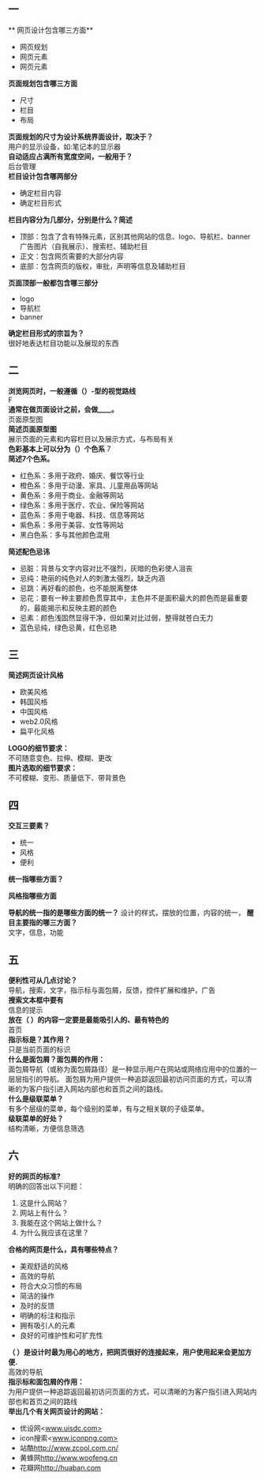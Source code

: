 ## 一
** 网页设计包含哪三方面**  
- 网页规划
- 网页元素
- 网页元素

**页面规划包含哪三方面**  
- 尺寸
- 栏目
- 布局

**页面规划的尺寸为设计系统界面设计，取决于？**  
用户的显示设备，如:笔记本的显示器  
**自动适应占满所有宽度空间，一般用于？**  
后台管理  
**栏目设计包含哪两部分**  
- 确定栏目内容
- 确定栏目形式

**栏目内容分为几部分，分别是什么？简述**  
- 顶部：包含了含有特殊元素，区别其他网站的信息、logo、导航栏、banner广告图片（自我展示）、搜索栏、辅助栏目
- 正文：包含网页需要的大部分内容
- 底部：包含网页的版权，审批，声明等信息及辅助栏目

**页面顶部一般都包含哪三部分**
- logo
- 导航栏
- banner

**确定栏目形式的宗旨为？**  
很好地表达栏目功能以及展现的东西

## 二
**浏览网页时，一般遵循（）-型的视觉路线**  
F  
**通常在做页面设计之前，会做____。**  
页面原型图  
**简述页面原型图**  
展示页面的元素和内容栏目以及展示方式，与布局有关  
**色彩基本上可以分为（）个色系** 
7  
**简述7个色系。**  
- 红色系：多用于政府、婚庆、餐饮等行业
- 橙色系：多用于动漫、家具、儿童用品等网站
- 黄色系：多用于商业、金融等网站
- 绿色系：多用于医疗、农业、保险等网站
- 蓝色系：多用于电器、科技、信息等网站
- 紫色系：多用于美容、女性等网站
- 黑白色系：多与其他颜色混用

**简述配色忌讳**  
- 忌脏：背景与文字内容对比不强烈，灰暗的色彩使人沮丧
- 忌纯：艳丽的纯色对人的刺激太强烈，缺乏内涵
- 忌跳：再好看的颜色，也不能脱离整体
- 忌花：要有一种主要颜色贯穿其中，主色并不是面积最大的颜色而是最重要的，最能揭示和反映主题的颜色
- 忌素：颜色浅固然显得干净，但如果对比过弱，整得就苍白无力
- 蓝色忌纯，绿色忌黄，红色忌艳

## 三
**简述网页设计风格**  
- 欧美风格
- 韩国风格
- 中国风格
- web2.0风格
- 扁平化风格

**LOGO的细节要求：**  
不可随意变色、拉伸、模糊、更改  
**图片选取的细节要求：**  
不可模糊、变形、质量低下、带背景色  

## 四
**交互三要素？**  
- 统一
- 风格
- 便利

**统一指哪些方面？**  

**风格指哪些方面**  

**导航的统一指的是哪些方面的统一？** 
设计的样式，摆放的位置，内容的统一，
**醒目主要指的哪三方面？**  
文字，信息，功能  
## 五
**便利性可从几点讨论？**  
导航，搜索，文字，指示标与面包屑，反馈，控件扩展和维护，广告  
**搜索文本框中要有**  
信息的提示  
**放在（ ）的内容一定要是最能吸引人的、最有特色的**  
首页  
**指示标是？其作用？**  
只是当前页面的标识  
**什么是面包屑？面包屑的作用：**  
面包屑导航（或称为面包屑路径）是一种显示用户在网站或网络应用中的位置的一层层指引的导航。
面包屑为用户提供一种追踪返回最初访问页面的方式，可以清晰的为客户指引进入网站内部也和首页之间的路线。  
**什么是级联菜单？**  
有多个层级的菜单，每个级别的菜单，有与之相关联的子级菜单。  
**级联菜单的好处？**  
结构清晰，方便信息筛选  
## 六
**好的网页的标准?**  
明确的回答出以下问题：
1. 这是什么网站？
2. 网站上有什么？
3. 我能在这个网站上做什么？
4. 为什么我应该在这里？

**合格的网页是什么，具有哪些特点？**  
- 美观舒适的风格
- 高效的导航
- 符合大众习惯的布局
- 简洁的操作
- 及时的反馈
- 明确的标注和指示
- 拥有吸引人的元素
- 良好的可维护性和可扩充性

**（ ）是设计时最为用心的地方，把网页很好的连接起来，用户使用起来会更加方便.**  
高效的导航  
**指示标和面包屑的作用：**  
为用户提供一种追踪返回最初访问页面的方式，可以清晰的为客户指引进入网站内部也和首页之间的路线  
**举出几个有关网页设计的网站：**  
- 优设网<www.uisdc.com>
- icon搜索<www.iconpng.com>
- 站酷<http://www.zcool.com.cn/>
- 黄蜂网<http://www.woofeng.cn>
- 花瓣网<http://huaban.com>
